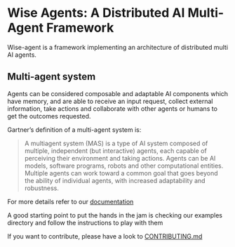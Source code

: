 # Wise Agents: A Distributed AI Multi-Agent Framework

Wise-agent is a framework implementing an architecture of distributed multi AI agents.

## Multi-agent system
Agents can be considered composable and adaptable AI components which have memory,  and are able to receive an input request, collect external information, take actions and collaborate with other agents or humans to get the outcomes requested.

Gartner’s definition of a multi-agent system is: 
>A multiagent system (MAS) is a type of AI system composed of multiple, independent (but interactive) agents, each capable of perceiving their environment and taking actions. Agents can be AI models, software programs, robots and other computational entities. Multiple agents can work toward a common goal that goes beyond the ability of individual agents, with increased adaptability and robustness.

For more details refer to our [documentation](https://wise-agents.github.io/multi_agents/#)

A good starting point to put the hands in the jam is checking our examples directory and follow the instructions to play with them

If you want to contribute, please have a look to [CONTRIBUTING.md](CONTRIBUTING.md)

